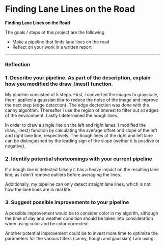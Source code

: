 # **Finding Lane Lines on the Road** 

**Finding Lane Lines on the Road**

The goals / steps of this project are the following:
* Make a pipeline that finds lane lines on the road
* Reflect on your work in a written report

---

### Reflection

### 1. Describe your pipeline. As part of the description, explain how you modified the draw_lines() function.

My pipeline consisted of 5 steps. 
First, I converted the images to grayscale, then I applied a gaussian blur to reduce the noise of the image and improve the next step (edge detection). 
The edge dectection was done with the canny algorithm. 
Thereafter I use the region of interest to filter out all edges of the environment. 
Lastly I determined the hough lines.

In order to draw a single line on the left and right lanes, I modified the draw_lines() function by calculating the average offset and slope of the left and right lane line, respectively. 
The hough lines of the right and left lane can be distinguished by the leading sign of the slope (wether it is positive or negative).


### 2. Identify potential shortcomings with your current pipeline


If a hough line is detected falsely it has a heavy impact on the resulting lane line, as I don't remove outliers before averaging the lines.

Additionally, my pipeline can only detect straight lane lines, which is not how the lane lines are in real life.


### 3. Suggest possible improvements to your pipeline

A possible improvement would be to consider color in my algorith, although the time of day and weather condition should be taken into consideration when using color and be color corrected.

Another potential improvement could be to invest more time to optimize the parameters for the various filters (canny, hough and gaussian) I am using.
